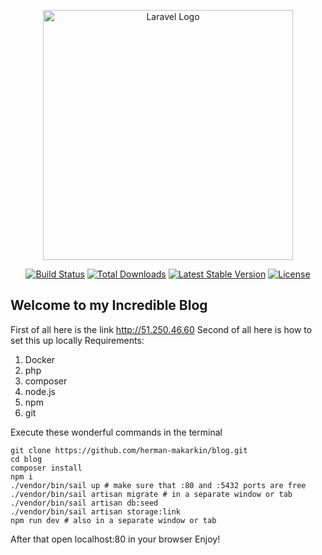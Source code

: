 
<p align="center"><a href="https://laravel.com" target="_blank"><img src="https://raw.githubusercontent.com/laravel/art/master/logo-lockup/5%20SVG/2%20CMYK/1%20Full%20Color/laravel-logolockup-cmyk-red.svg" width="400" alt="Laravel Logo"></a></p>

<p align="center">
<a href="https://github.com/laravel/framework/actions"><img src="https://github.com/laravel/framework/workflows/tests/badge.svg" alt="Build Status"></a>
<a href="https://packagist.org/packages/laravel/framework"><img src="https://img.shields.io/packagist/dt/laravel/framework" alt="Total Downloads"></a>
<a href="https://packagist.org/packages/laravel/framework"><img src="https://img.shields.io/packagist/v/laravel/framework" alt="Latest Stable Version"></a>
<a href="https://packagist.org/packages/laravel/framework"><img src="https://img.shields.io/packagist/l/laravel/framework" alt="License"></a>
</p>

## Welcome to my Incredible Blog

First of all here is the link http://51.250.46.60
Second of all here is how to set this up locally
Requirements:
1. Docker
2. php
3. composer
4. node.js
5. npm
6. git

Execute these wonderful commands in the terminal
```
git clone https://github.com/herman-makarkin/blog.git
cd blog
composer install
npm i
./vendor/bin/sail up # make sure that :80 and :5432 ports are free
./vendor/bin/sail artisan migrate # in a separate window or tab
./vendor/bin/sail artisan db:seed
./vendor/bin/sail artisan storage:link
npm run dev # also in a separate window or tab
```

After that open localhost:80 in your browser
Enjoy!
